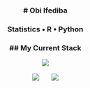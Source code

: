 <h3 align="center"> # Obi Ifediba

<h3 align="center"> Statistics • R • Python </h3>

<h3 align="center"> ## My Current Stack
<p align="center">
  <a href="https://skillicons.dev">
    <img src="https://skillicons.dev/icons?i=r,py,latex,ubuntu" />
  </a>
</p>

<p align="center">
  <a href="https://www.linkedin.com/in/obi-ifediba"><img src="https://img.shields.io/badge/My-LinkedIn-blue"/></a>
  &nbsp
  &nbsp
  &nbsp
  <a href="https://obifediba.com/"><img src="https://img.shields.io/badge/My-Portfolio-lightgrey"/></a>
